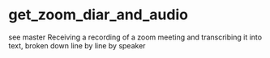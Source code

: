 # get_zoom_diar_and_audio
see master
Receiving a recording of a zoom meeting and transcribing it into text, broken down line by line by speaker
